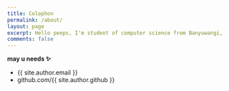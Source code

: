 ```yaml
---
title: Colophon
permalink: /about/
layout: page
excerpt: Hello peeps, I'm student of computer science from Banyuwangi, living in Jogjakarta. This blog for documentation about my programming journey, running on jekyll, hosting on netlify and using my own simple theme.
comments: false
---
```


**may u needs ✨**

- {{ site.author.email }}
- github.com/{{ site.author.github }}
